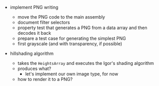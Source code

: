 - implement PNG writing
    - move the PNG code to the main assembly
    - document filter selectors
    - property test that generates a PNG from a data array and then decodes it back
    - prepare a test case for generating the simplest PNG
    - first grayscale (and with transparency, if possible)

- hillshading algorithm
    - takes the `HeightsArray` and executes the Igor's shading algorithm
    - produces what?
        - let's implement our own image type, for now
    - how to render it to a PNG?